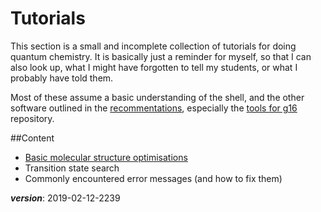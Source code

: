 # Tutorials

This section is a small and incomplete collection of tutorials for doing quantum chemistry.
It is basically just a reminder for myself, so that I can also look up, 
what I might have forgotten to tell my students, or what I probably have told them.

Most of these assume a basic understanding of the shell, 
and the other software outlined in the [recommentations](../misc/recommended-software.md),
especially the [tools for g16](https://github.com/polyluxus/tools-for-g16.bash) repository.
      

##Content

- [Basic molecular structure optimisations](mol_struc_en.md)
- Transition state search
- Commonly encountered error messages (and how to fix them)

___version___: 2019-02-12-2239
